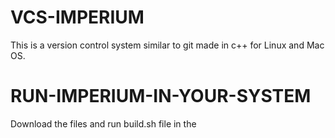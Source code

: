 # VCS-IMPERIUM
This is a version control system similar to git made in c++ for Linux and Mac OS.

# RUN-IMPERIUM-IN-YOUR-SYSTEM
Download the files and run build.sh file in the  